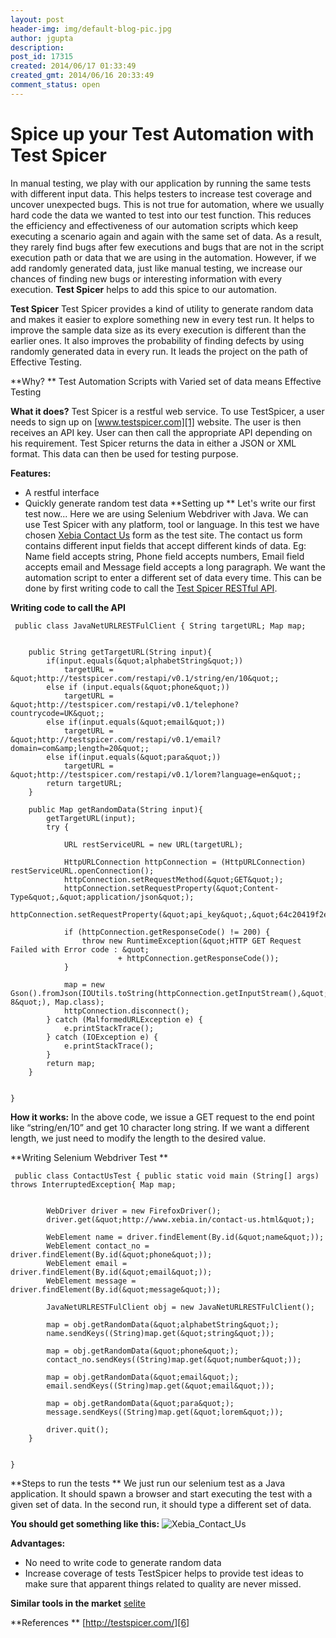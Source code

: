 ```yaml
---
layout: post
header-img: img/default-blog-pic.jpg
author: jgupta
description: 
post_id: 17315
created: 2014/06/17 01:33:49
created_gmt: 2014/06/16 20:33:49
comment_status: open
---
```


# Spice up your Test Automation with Test Spicer

In manual testing, we play with our application by running the same tests with different input data. This helps testers to increase test coverage and uncover unexpected bugs. This is not true for automation, where we usually hard code the data we wanted to test into our test function. This reduces the efficiency and effectiveness of our automation scripts which keep executing a scenario again and again with the same set of data. As a result, they rarely find bugs after few executions and bugs that are not in the script execution path or data that we are using in the automation. However, if we add randomly generated data, just like manual testing, we increase our chances of finding new bugs or interesting information with every execution. **Test Spicer** helps to add this spice to our automation. 

**Test Spicer** Test Spicer provides a kind of utility to generate random data and makes it easier to explore something new in every test run. It helps to improve the sample data size as its every execution is different than the earlier ones. It also improves the probability of finding defects by using randomly generated data in every run. It leads the project on the path of Effective Testing.

**Why? ** Test Automation Scripts with Varied set of data means Effective Testing

**What it does?** Test Spicer is a restful web service. To use TestSpicer, a user needs to sign up on [www.testspicer.com][1] website. The user is then receives an API key. User can then call the appropriate API depending on his requirement. Test Spicer returns the data in either a JSON or XML format. This data can then be used for testing purpose.

**Features:**

  * A restful interface
  * Quickly generate random test data
**Setting up ** Let's write our first test now... Here we are using Selenium Webdriver with Java. We can use Test Spicer with any platform, tool or language. In this test we have chosen [Xebia Contact Us][2] form as the test site. The contact us form contains different input fields that accept different kinds of data. Eg: Name field accepts string, Phone field accepts numbers, Email field accepts email and Message field accepts a long paragraph. We want the automation script to enter a different set of data every time. This can be done by first writing code to call the [Test Spicer RESTful API][3].

**Writing code to call the API**

``` 
 public class JavaNetURLRESTFulClient { String targetURL; Map map;
    
    
    public String getTargetURL(String input){
        if(input.equals(&quot;alphabetString&quot;))
            targetURL = &quot;http://testspicer.com/restapi/v0.1/string/en/10&quot;;
        else if (input.equals(&quot;phone&quot;))
            targetURL = &quot;http://testspicer.com/restapi/v0.1/telephone?countrycode=UK&quot;;
        else if(input.equals(&quot;email&quot;))
            targetURL = &quot;http://testspicer.com/restapi/v0.1/email?domain=com&amp;length=20&quot;;
        else if(input.equals(&quot;para&quot;))
            targetURL = &quot;http://testspicer.com/restapi/v0.1/lorem?language=en&quot;;
        return targetURL;
    }
    
    public Map getRandomData(String input){
        getTargetURL(input);
        try {
    
            URL restServiceURL = new URL(targetURL);
    
            HttpURLConnection httpConnection = (HttpURLConnection) restServiceURL.openConnection();
            httpConnection.setRequestMethod(&quot;GET&quot;);
            httpConnection.setRequestProperty(&quot;Content-Type&quot;,&quot;application/json&quot;);
            httpConnection.setRequestProperty(&quot;api_key&quot;,&quot;64c20419f2e64b37f123939ba047183v&quot;);
    
            if (httpConnection.getResponseCode() != 200) {
                throw new RuntimeException(&quot;HTTP GET Request Failed with Error code : &quot;
                        + httpConnection.getResponseCode());
            }
    
            map = new Gson().fromJson(IOUtils.toString(httpConnection.getInputStream(),&quot;UTF-8&quot;), Map.class);
            httpConnection.disconnect();
        } catch (MalformedURLException e) {
            e.printStackTrace();
        } catch (IOException e) {
            e.printStackTrace();
        }
        return map;
    }
    

} 
 ```

**How it works:** In the above code, we issue a GET request to the end point like “string/en/10” and get 10 character long string. If we want a different length, we just need to modify the length to the desired value.

**Writing Selenium Webdriver Test **

``` 
 public class ContactUsTest { public static void main (String[] args) throws InterruptedException{ Map map;
    
    
        WebDriver driver = new FirefoxDriver();
        driver.get(&quot;http://www.xebia.in/contact-us.html&quot;);
    
        WebElement name = driver.findElement(By.id(&quot;name&quot;));
        WebElement contact_no = driver.findElement(By.id(&quot;phone&quot;));
        WebElement email = driver.findElement(By.id(&quot;email&quot;));
        WebElement message = driver.findElement(By.id(&quot;message&quot;));
    
        JavaNetURLRESTFulClient obj = new JavaNetURLRESTFulClient();
    
        map = obj.getRandomData(&quot;alphabetString&quot;);
        name.sendKeys((String)map.get(&quot;string&quot;));
    
        map = obj.getRandomData(&quot;phone&quot;);
        contact_no.sendKeys((String)map.get(&quot;number&quot;));
    
        map = obj.getRandomData(&quot;email&quot;);
        email.sendKeys((String)map.get(&quot;email&quot;));
    
        map = obj.getRandomData(&quot;para&quot;);
        message.sendKeys((String)map.get(&quot;lorem&quot;));
    
        driver.quit();
    }
    

} 
 ```

**Steps to run the tests ** We just run our selenium test as a Java application. It should spawn a browser and start executing the test with a given set of data. In the second run, it should type a different set of data.

**You should get something like this:** ![Xebia_Contact_Us][4]

**Advantages:**

  * No need to write code to generate random data
  * Increase coverage of tests
TestSpicer helps to provide test ideas to make sure that apparent things related to quality are never missed.

**Similar tools in the market** [selite][5]

**References ** [http://testspicer.com/][6]

   [1]: http://www.testspicer.com (testspicer)
   [2]: http://www.xebia.in/contact-us.html (Xebia Contact Us)
   [3]: http://testspicer.com/docs (Test Spicer RESTful API)
   [4]: http://xebee.xebia.in/wp-content/uploads/2014/06/Xebia_Contact_Us.png
   [5]: https://code.google.com/p/selite/wiki/ProjectHome (selite)
   [6]: www.testspicer.com (testspicer.com)